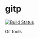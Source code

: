# gitp

[![Build Status](https://github.com/j5pu/gitp/workflows/main/badge.svg)](https://github.com/j5pu/gitp/actions)

Git tools
